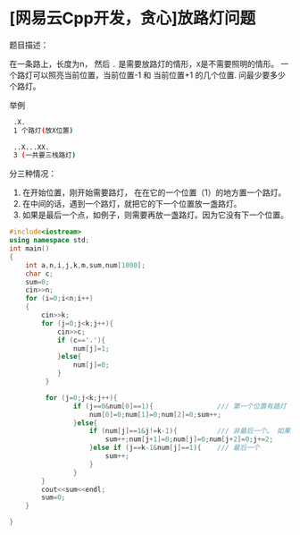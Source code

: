 # [网易云Cpp开发，贪心]放路灯问题

题目描述：

在一条路上，长度为n， 然后 `.` 是需要放路灯的情形，`X`是不需要照明的情形。  一个路灯可以照亮当前位置，当前位置-1 和 当前位置+1 的几个位置. 问最少要多少个路灯。

举例

```sh
 .X.
 1 个路灯(放X位置)
 
 ..X...XX.
 3 (一共要三栈路灯)
```

分三种情况：

1. 在开始位置，刚开始需要路灯， 在在它的一个位置（1）的地方置一个路灯。
2. 在中间的话，遇到一个路灯，就把它的下一个位置放一盏路灯。
3. 如果是最后一个点，如例子，则需要再放一盏路灯。因为它没有下一个位置。

```cpp
#include<iostream>
using namespace std;
int main()
{
    int a,n,i,j,k,m,sum,num[1000];
    char c;
	sum=0;    
	cin>>n;
    for (i=0;i<n;i++)
    {	
        cin>>k;
        for (j=0;j<k;j++){	
            cin>>c;
            if (c=='.'){
                num[j]=1;
            }else{
                num[j]=0;
            }
         }

         for (j=0;j<k;j++){
            	if (j==0&num[0]==1){				/// 第一个位置有路灯
                    num[0]=0;num[1]=0;num[2]=0;sum++;
                }else{
            		if (num[j]==1&j!=k-1){			/// 非最后一个。 如果当前位置需要路灯，则在它的下一个位置置一个路灯。 然后它的前一个位置和后一个位置都不再需要路灯了。
                        sum++;num[j+1]=0;num[j]=0;num[j+2]=0;j+=2;
                    }else if (j==k-1&num[j]==1){	/// 最后一个
                        sum++;
                    }
           		}
        }
        cout<<sum<<endl;
        sum=0;
    }

} 

```

